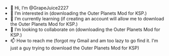- 👋 Hi, I’m @GrapeJuice2227
- 👀 I’m interested in (downloading the Outer Planets Mod for KSP.)
- 🌱 I’m currently learning (if creating an account will allow me to download the Outer Planets Mod for KSP.)
- 💞️ I’m looking to collaborate on (downloading the Outer Planets Mod for KSP.)
- 📫 How to reach me (forgot my Gmail and am too lazy to go find it. I'm just a guy trying to download the Outer Planets Mod for KSP)

<!---
GrapeJuice2227/GrapeJuice2227 is a ✨ special ✨ repository because its `README.md` (this file) appears on your GitHub profile.
You can click the Preview link to take a look at your changes.
--->
